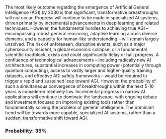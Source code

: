 The most likely outcome regarding the emergence of Artificial General Intelligence (AGI) by 2030 is that significant, transformative breakthroughs will *not* occur. Progress will continue to be made in specialized AI systems, driven primarily by incremental advancements in deep learning and related techniques. However, the fundamental hurdles to achieving true AGI – encompassing robust general reasoning, adaptive learning across diverse domains, and a capacity for human-like understanding – will remain largely unsolved.  The risk of unforeseen, disruptive events, such as a major cybersecurity incident, a global economic collapse, or a fundamental scientific roadblock, exists and could significantly delay or halt progress.  A confluence of technological advancements – including radically new AI architectures, substantial increases in computing power (potentially through quantum computing), access to vastly larger and higher-quality training datasets, and effective AGI safety frameworks – would be required to trigger a rapid and sustained leap toward AGI.  However, the probability of such a simultaneous convergence of breakthroughs within the next 5-10 years is considered relatively low.  Incremental progress in narrow AI applications will continue to dominate the landscape, with ongoing debate and investment focused on improving existing tools rather than fundamentally solving the problem of general intelligence. The dominant trend will be towards more capable, specialized AI systems, rather than a sudden, transformative shift toward AGI.

### Probability: 35%